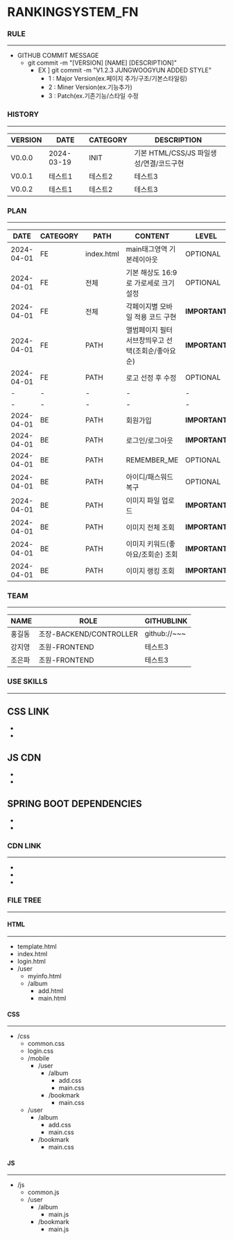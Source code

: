 # RANKINGSYSTEM_FN

### RULE
---
- GITHUB COMMIT MESSAGE
  - git commit -m "[VERSION] [NAME] [DESCRIPTION]"
    - EX ] git commit -m "V1.2.3 JUNGWOOGYUN ADDED STYLE" 
      - 1 : Major Version(ex.페이지 추가/구조/기본스타일링) 
      - 2 : Miner Version(ex.기능추가)
      - 3 : Patch(ex.기존기능/스타일 수정

### HISTORY
---
|VERSION|DATE|CATEGORY|DESCRIPTION|
|------|---|---|---|
|V0.0.0|2024-03-19|INIT|기본 HTML/CSS/JS 파일생성/연결/코드구현|
|V0.0.1|테스트1|테스트2|테스트3|
|V0.0.2|테스트1|테스트2|테스트3|



### PLAN
---
|DATE|CATEGORY|PATH|CONTENT|LEVEL|ISSUCCEED|
|----------|--|----|-----|---|---|
|2024-04-01|FE|index.html|main태그영역 기본레이아웃|OPTIONAL|FALSE|
|2024-04-01|FE|전체|기본 해상도 16:9로 가로세로 크기 설정|OPTIONAL|FALSE|
|2024-04-01|FE|전체|각페이지별 모바일 적용 코드 구현|**IMPORTANT**|FALSE|
|2024-04-01|FE|PATH|앨범페이지 필터 서브창띄우고 선택(조회순/좋아요 순)|**IMPORTANT**|FALSE|
|2024-04-01|FE|PATH|로고 선정 후 수정|OPTIONAL|FALSE|
|-|-|-|-|-|-|
|-|-|-|-|-|-|
|2024-04-01|BE|PATH|회원가입|**IMPORTANT**| FASLE
|2024-04-01|BE|PATH|로그인/로그아웃|**IMPORTANT**| FASLE
|2024-04-01|BE|PATH|REMEMBER_ME|OPTIONAL| FASLE
|2024-04-01|BE|PATH|아이디/패스워드 복구|OPTIONAL| FASLE
|2024-04-01|BE|PATH|이미지 파일 업로드|**IMPORTANT**| FASLE
|2024-04-01|BE|PATH|이미지 전체 조회|**IMPORTANT**| FASLE
|2024-04-01|BE|PATH|이미지 키워드(좋아요/조회순) 조회|**IMPORTANT**| FASLE
|2024-04-01|BE|PATH|이미지 랭킹 조회|**IMPORTANT**| FASLE

### TEAM
---
|NAME|ROLE|GITHUBLINK|
|------|---|---|
|홍길동|조장-BACKEND/CONTROLLER | github://~~~
|강지영|조원-FRONTEND|테스트3|
|조은파|조원-FRONTEND|테스트3|


### USE SKILLS
---

CSS LINK
  -
  -
  -
  
JS CDN
  -
  -
  -

SPRING BOOT DEPENDENCIES
  -
  -
  -
  




### CDN LINK
---
-
-
-


### FILE TREE
---

#### HTML
----
- template.html
- index.html
- login.html
- /user
  - myinfo.html
  - /album
    - add.html
    - main.html

#### CSS
---
- /css
  - common.css
  - login.css
  - /mobile
    - /user
      - /album
        - add.css
        - main.css
      - /bookmark
        - main.css  
  - /user
    - /album
      - add.css
      - main.css
    - /bookmark
      - main.css 

#### JS
---
- /js
  - common.js
  - /user
    - /album
      - main.js
    - /bookmark
      - main.js

  

